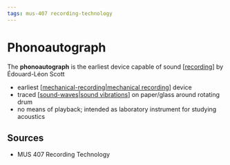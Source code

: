 ```yaml
---
tags: mus-407 recording-technology
---
```


# Phonoautograph

The **phonoautograph** is the earliest device capable of sound [[recording]] by Édouard-Léon Scott

- earliest [[mechanical-recording|mechanical recording]] device
- traced [[sound-waves|sound vibrations]] on paper/glass around rotating drum
- no means of playback; intended as laboratory instrument for studying acoustics

## Sources

- MUS 407 Recording Technology

[//begin]: # "Autogenerated link references for markdown compatibility"
[recording]: recording "Recording"
[mechanical-recording|mechanical recording]: mechanical-recording "Mechanical recording"
[sound-waves|sound vibrations]: sound-waves "Sound Waves"
[//end]: # "Autogenerated link references"

